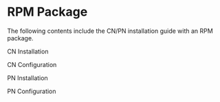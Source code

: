 # RPM Package
The following contents include the CN/PN installation guide with an RPM package.

​CN Installation​

​CN Configuration​

​PN Installation​

​PN Configuration​

